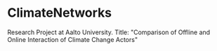 # ClimateNetworks
Research Project at Aalto University. Title: "Comparison of Offline and Online Interaction of Climate Change Actors"
